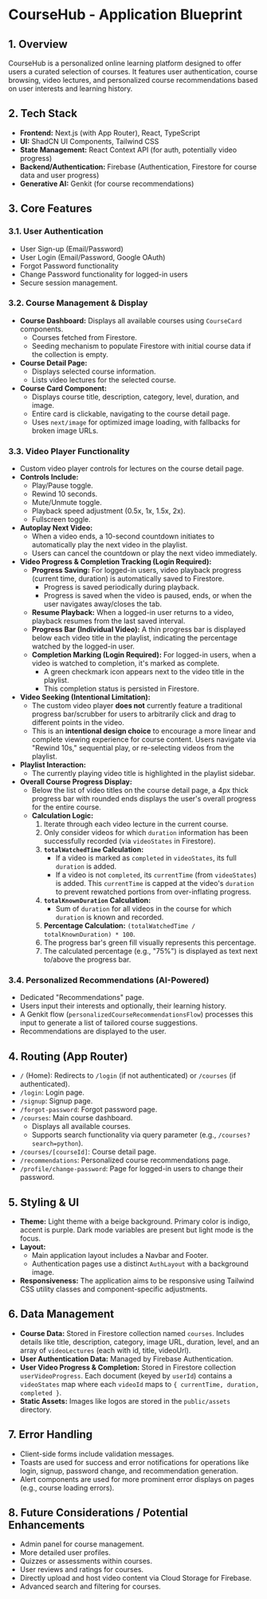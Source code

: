 
# CourseHub - Application Blueprint

## 1. Overview

CourseHub is a personalized online learning platform designed to offer users a curated selection of courses. It features user authentication, course browsing, video lectures, and personalized course recommendations based on user interests and learning history.

## 2. Tech Stack

*   **Frontend:** Next.js (with App Router), React, TypeScript
*   **UI:** ShadCN UI Components, Tailwind CSS
*   **State Management:** React Context API (for auth, potentially video progress)
*   **Backend/Authentication:** Firebase (Authentication, Firestore for course data and user progress)
*   **Generative AI:** Genkit (for course recommendations)

## 3. Core Features

### 3.1. User Authentication
*   User Sign-up (Email/Password)
*   User Login (Email/Password, Google OAuth)
*   Forgot Password functionality
*   Change Password functionality for logged-in users
*   Secure session management.

### 3.2. Course Management & Display
*   **Course Dashboard:** Displays all available courses using `CourseCard` components.
    *   Courses fetched from Firestore.
    *   Seeding mechanism to populate Firestore with initial course data if the collection is empty.
*   **Course Detail Page:**
    *   Displays selected course information.
    *   Lists video lectures for the selected course.
*   **Course Card Component:**
    *   Displays course title, description, category, level, duration, and image.
    *   Entire card is clickable, navigating to the course detail page.
    *   Uses `next/image` for optimized image loading, with fallbacks for broken image URLs.

### 3.3. Video Player Functionality
*   Custom video player controls for lectures on the course detail page.
*   **Controls Include:**
    *   Play/Pause toggle.
    *   Rewind 10 seconds.
    *   Mute/Unmute toggle.
    *   Playback speed adjustment (0.5x, 1x, 1.5x, 2x).
    *   Fullscreen toggle.
*   **Autoplay Next Video:**
    *   When a video ends, a 10-second countdown initiates to automatically play the next video in the playlist.
    *   Users can cancel the countdown or play the next video immediately.
*   **Video Progress & Completion Tracking (Login Required):**
    *   **Progress Saving:** For logged-in users, video playback progress (current time, duration) is automatically saved to Firestore.
        *   Progress is saved periodically during playback.
        *   Progress is saved when the video is paused, ends, or when the user navigates away/closes the tab.
    *   **Resume Playback:** When a logged-in user returns to a video, playback resumes from the last saved interval.
    *   **Progress Bar (Individual Video):** A thin progress bar is displayed below each video title in the playlist, indicating the percentage watched by the logged-in user.
    *   **Completion Marking (Login Required):** For logged-in users, when a video is watched to completion, it's marked as complete.
        *   A green checkmark icon appears next to the video title in the playlist.
        *   This completion status is persisted in Firestore.
*   **Video Seeking (Intentional Limitation):**
    *   The custom video player **does not** currently feature a traditional progress bar/scrubber for users to arbitrarily click and drag to different points in the video.
    *   This is an **intentional design choice** to encourage a more linear and complete viewing experience for course content. Users navigate via "Rewind 10s," sequential play, or re-selecting videos from the playlist.
*   **Playlist Interaction:**
    *   The currently playing video title is highlighted in the playlist sidebar.
*   **Overall Course Progress Display:**
    *   Below the list of video titles on the course detail page, a 4px thick progress bar with rounded ends displays the user's overall progress for the entire course.
    *   **Calculation Logic:**
        1.  Iterate through each video lecture in the current course.
        2.  Only consider videos for which `duration` information has been successfully recorded (via `videoStates` in Firestore).
        3.  **`totalWatchedTime` Calculation:**
            *   If a video is marked as `completed` in `videoStates`, its full `duration` is added.
            *   If a video is not `completed`, its `currentTime` (from `videoStates`) is added. This `currentTime` is capped at the video's `duration` to prevent rewatched portions from over-inflating progress.
        4.  **`totalKnownDuration` Calculation:**
            *   Sum of `duration` for all videos in the course for which `duration` is known and recorded.
        5.  **Percentage Calculation:** `(totalWatchedTime / totalKnownDuration) * 100`.
        6.  The progress bar's green fill visually represents this percentage.
        7.  The calculated percentage (e.g., "75%") is displayed as text next to/above the progress bar.

### 3.4. Personalized Recommendations (AI-Powered)
*   Dedicated "Recommendations" page.
*   Users input their interests and optionally, their learning history.
*   A Genkit flow (`personalizedCourseRecommendationsFlow`) processes this input to generate a list of tailored course suggestions.
*   Recommendations are displayed to the user.

## 4. Routing (App Router)

*   `/` (Home): Redirects to `/login` (if not authenticated) or `/courses` (if authenticated).
*   `/login`: Login page.
*   `/signup`: Signup page.
*   `/forgot-password`: Forgot password page.
*   `/courses`: Main course dashboard.
    *   Displays all available courses.
    *   Supports search functionality via query parameter (e.g., `/courses?search=python`).
*   `/courses/[courseId]`: Course detail page.
*   `/recommendations`: Personalized course recommendations page.
*   `/profile/change-password`: Page for logged-in users to change their password.

## 5. Styling & UI
*   **Theme:** Light theme with a beige background. Primary color is indigo, accent is purple. Dark mode variables are present but light mode is the focus.
*   **Layout:**
    *   Main application layout includes a Navbar and Footer.
    *   Authentication pages use a distinct `AuthLayout` with a background image.
*   **Responsiveness:** The application aims to be responsive using Tailwind CSS utility classes and component-specific adjustments.

## 6. Data Management
*   **Course Data:** Stored in Firestore collection named `courses`. Includes details like title, description, category, image URL, duration, level, and an array of `videoLectures` (each with id, title, videoUrl).
*   **User Authentication Data:** Managed by Firebase Authentication.
*   **User Video Progress & Completion:** Stored in Firestore collection `userVideoProgress`. Each document (keyed by `userId`) contains a `videoStates` map where each `videoId` maps to `{ currentTime, duration, completed }`.
*   **Static Assets:** Images like logos are stored in the `public/assets` directory.

## 7. Error Handling
*   Client-side forms include validation messages.
*   Toasts are used for success and error notifications for operations like login, signup, password change, and recommendation generation.
*   Alert components are used for more prominent error displays on pages (e.g., course loading errors).

## 8. Future Considerations / Potential Enhancements
*   Admin panel for course management.
*   More detailed user profiles.
*   Quizzes or assessments within courses.
*   User reviews and ratings for courses.
*   Directly upload and host video content via Cloud Storage for Firebase.
*   Advanced search and filtering for courses.
